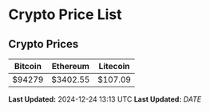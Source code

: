 # Crypto Price List

## Crypto Prices
| Bitcoin | Ethereum | Litecoin |
| ------- | -------- | -------- |
| $94279 | $3402.55 | $107.09 |
**Last Updated:** 2024-12-24 13:13 UTC
**Last Updated:** $DATE$
